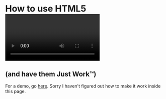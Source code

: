 How to use HTML5 <video> and <audio> tags everywhere 
===========================

(and have them Just Work&trade;)
---------------------------

For a demo, go [here](http://loewald.com/html5/av). Sorry I haven't figured out how to make it work inside this page.
